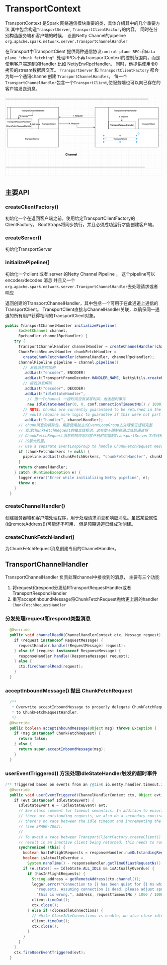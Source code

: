 # TransportContext

TransportContext 是Spark 网络通信模块重要的类，具体介绍其中的几个重要方法
其中包含构造`TransportServer`, `TransportClientFactory`的内容， 同时在分别构造服务端和客户端的时候，
设置Netty Channel的pipeline `org.apache.spark.network.server.TransportChannelHandler`

在Transport中TransportClient 提供两种通信协议`control-plane RPCs`和`data-plane "chunk fetching"`. 
处理RPCs不再TransportContext的控制范围内，而是使用客户端定制的Handler 比如 NettyEnvRpcHandler。
同时，他提供使用令0拷贝的stream数据层交互。
`TransportServer` 和 `TransportClientFactory` 都会为每一个通讯channel创建 `TransportChannelHandler`。
每一个`TransportChannelHandler`包含一个`TransportClient`,使服务端也可以向已存在的客户端发送消息。

![Client Server 消息传递](channel.png)


## 主要API


### createClientFactory()
初始化一个在返回客户端之前，使用给定TransportClientFactory的ClientFactory。
BootStraps将同步执行，并且必须成功运行才能创建客户端。

### createServer()

初始化TransportServer

### initializePipeline()

初始化一个client 或者 server 的Netty Channel Pipeline ， 这个pipeline可以 encodes/decodes 消息
并且又一个 `org.apache.spark.network.server.TransportChannelHandler`去处理请求或者响应
   
返回创建的TransportChannelHandler，其中包括一个可用于在此通道上通信的TransportClient。
TransportClient直接与ChannelHandler关联，以确保同一通道的所有用户获得相同的TransportClient对象。

```java
public TransportChannelHandler initializePipeline(
      SocketChannel channel,
      RpcHandler channelRpcHandler) {
    try {
      TransportChannelHandler channelHandler = createChannelHandler(channel, channelRpcHandler);
      ChunkFetchRequestHandler chunkFetchHandler =
        createChunkFetchHandler(channelHandler, channelRpcHandler);
      ChannelPipeline pipeline = channel.pipeline()
        // 发送消息的加密
        .addLast("encoder", ENCODER)
        .addLast(TransportFrameDecoder.HANDLER_NAME, NettyUtils.createFrameDecoder())
        // 接收消息解码
        .addLast("decoder", DECODER)
        .addLast("idleStateHandler",
          // 当一个channel 一段时间没有读写时间，触发超时事件
          new IdleStateHandler(0, 0, conf.connectionTimeoutMs() / 1000))
        // NOTE: Chunks are currently guaranteed to be returned in the order of request, but this
        // would require more logic to guarantee if this were not part of the same event loop.
        .addLast("handler", channelHandler);
      // chunk消息的特殊性，需要使用独立的EventLoopGroup去处理保证逻辑完整
      // 处理ChunkFetchRequest的独立线程池。这有助于限制在通过底层通道将
      // ChunkFetchRequest消息的响应写回客户机时阻塞的TransportServer工作线程
      // 的最大数量。
      // Use a separate EventLoopGroup to handle ChunkFetchRequest messages for shuffle rpcs.
      if (chunkFetchWorkers != null) {
        pipeline.addLast(chunkFetchWorkers, "chunkFetchHandler", chunkFetchHandler);
      }
      return channelHandler;
    } catch (RuntimeException e) {
      logger.error("Error while initializing Netty pipeline", e);
      throw e;
    }
  }

```
### createChannelHandler()

创建服务器端和客户端处理程序，用于处理请求消息和响应消息。虽然某些属性(如remoteAddress())可能还不可用，
但是预期通道已经成功创建。

### createChunkFetchHandler()
为ChunkFetchRequest消息创建专用的ChannelHandler。

## TransportChannelHandler

TransportChannelHandler 负责处理channel中接收到的消息， 主要有三个功能

 1. 将request和respond分发给RTransportRequestHandler或者TransportRespondHandler
 2. 重写acceptInboundMessage将ChunkFetchRequest抛给更上层的handler `ChunkFetchRequestHandler`

### 分发处理request和respond类型消息

```java
  @Override
  public void channelRead0(ChannelHandlerContext ctx, Message request) throws Exception {
    if (request instanceof RequestMessage) {
      requestHandler.handle((RequestMessage) request);
    } else if (request instanceof ResponseMessage) {
      responseHandler.handle((ResponseMessage) request);
    } else {
      ctx.fireChannelRead(request);
    }
  }
```

### acceptInboundMessage() 抛出 ChunkFetchRequest
```java
  /**
   * Overwrite acceptInboundMessage to properly delegate ChunkFetchRequest messages
   * to ChunkFetchRequestHandler.
   */
  @Override
  public boolean acceptInboundMessage(Object msg) throws Exception {
    if (msg instanceof ChunkFetchRequest) {
      return false;
    } else {
      return super.acceptInboundMessage(msg);
    }
  }
```

### userEventTriggered() 方法处理IdleStateHandler触发的超时事件
```java
/** Triggered based on events from an {@link io.netty.handler.timeout.IdleStateHandler}. */
  @Override
  public void userEventTriggered(ChannelHandlerContext ctx, Object evt) throws Exception {
    if (evt instanceof IdleStateEvent) {
      IdleStateEvent e = (IdleStateEvent) evt;
      // See class comment for timeout semantics. In addition to ensuring we only timeout while
      // there are outstanding requests, we also do a secondary consistency check to ensure
      // there's no race between the idle timeout and incrementing the numOutstandingRequests
      // (see SPARK-7003).
      //
      // To avoid a race between TransportClientFactory.createClient() and this code which could
      // result in an inactive client being returned, this needs to run in a synchronized block.
      synchronized (this) {
        boolean hasInFlightRequests = responseHandler.numOutstandingRequests() > 0;
        boolean isActuallyOverdue =
          System.nanoTime() - responseHandler.getTimeOfLastRequestNs() > requestTimeoutNs;
        if (e.state() == IdleState.ALL_IDLE && isActuallyOverdue) {
          if (hasInFlightRequests) {
            String address = getRemoteAddress(ctx.channel());
            logger.error("Connection to {} has been quiet for {} ms while there are outstanding " +
              "requests. Assuming connection is dead; please adjust spark.network.timeout if " +
              "this is wrong.", address, requestTimeoutNs / 1000 / 1000);
            client.timeOut();
            ctx.close();
          } else if (closeIdleConnections) {
            // While CloseIdleConnections is enable, we also close idle connection
            client.timeOut();
            ctx.close();
          }
        }
      }
    }
    ctx.fireUserEventTriggered(evt);
  }

```
